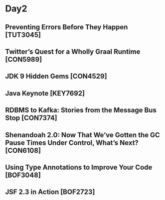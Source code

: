 # Day2

## Preventing Errors Before They Happen [TUT3045]

## Twitter’s Quest for a Wholly Graal Runtime [CON5989]

## JDK 9 Hidden Gems [CON4529]

## Java Keynote [KEY7692]

## RDBMS to Kafka: Stories from the Message Bus Stop [CON7374]

## Shenandoah 2.0: Now That We’ve Gotten the GC Pause Times Under Control, What’s Next? [CON6108]

## Using Type Annotations to Improve Your Code [BOF3048]

## JSF 2.3 in Action [BOF2723]
